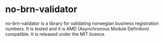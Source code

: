 # no-brn-validator

no-brn-validator is a library for validating norwegian business registration
numbers. It is tested and it is AMD (Asynchronous Module Definition) compatible.
It is released under the MIT licence.
